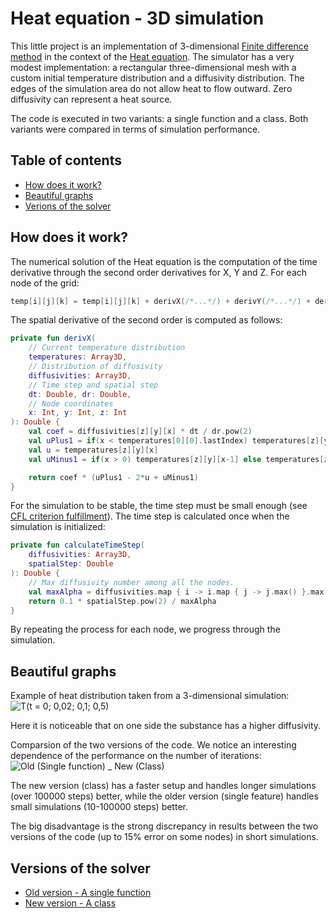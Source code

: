 # Heat equation - 3D simulation

This little project is an implementation of 3-dimensional [Finite difference method](https://en.wikipedia.org/wiki/Finite_difference_method) in the context of the [Heat equation](https://en.wikipedia.org/wiki/Heat_equation).
The simulator has a very modest implementation: a rectangular three-dimensional mesh with a custom initial temperature distribution and a diffusivity distribution.
The edges of the simulation area do not allow heat to flow outward. Zero diffusivity can represent a heat source.

The code is executed in two variants: a single function and a class. Both variants were compared in terms of simulation performance.

## Table of contents
- [How does it work?](#how_does_it_work)
- [Beautiful graphs](#beautiful_graphs)
- [Verions of the solver](#versions_of_the_solver)

## How does it work?

The numerical solution of the Heat equation is the computation of the time derivative through the second order derivatives for X, Y and Z. For each node of the grid:
```kotlin
temp[i][j][k] = temp[i][j][k] + derivX(/*...*/) + derivY(/*...*/) + derivZ(/*...*/)
```

The spatial derivative of the second order is computed as follows:
```kotlin
private fun derivX(
    // Current temperature distribution
    temperatures: Array3D,
    // Distribution of diffusivity
    diffusivities: Array3D,
    // Time step and spatial step
    dt: Double, dr: Double,
    // Node coordinates
    x: Int, y: Int, z: Int
): Double {
    val coef = diffusivities[z][y][x] * dt / dr.pow(2)
    val uPlus1 = if(x < temperatures[0][0].lastIndex) temperatures[z][y][x+1] else temperatures[z][y][x]
    val u = temperatures[z][y][x]
    val uMinus1 = if(x > 0) temperatures[z][y][x-1] else temperatures[z][y][x]

    return coef * (uPlus1 - 2*u + uMinus1)
}
```

For the simulation to be stable, the time step must be small enough (see [CFL criterion fulfillment](https://en.wikipedia.org/wiki/Courant%E2%80%93Friedrichs%E2%80%93Lewy_condition)). The time step is calculated once when the simulation is initialized:
```kotlin
private fun calculateTimeStep(
    diffusivities: Array3D,
    spatialStep: Double
): Double {
    // Max diffusivity number among all the nodes.
    val maxAlpha = diffusivities.map { i -> i.map { j -> j.max() }.max() }.max()
    return 0.1 * spatialStep.pow(2) / maxAlpha
}
```

By repeating the process for each node, we progress through the simulation.

## Beautiful graphs

Example of heat distribution taken from a 3-dimensional simulation:
![T(t = 0; 0,02; 0,1; 0,5)](https://github.com/user-attachments/assets/8c6653b0-421f-49d1-a995-c994614174e2)

Here it is noticeable that on one side the substance has a higher diffusivity.

Comparsion of the two versions of the code. We notice an interesting dependence of the performance on the number of iterations:
![Old (Single function) _ New (Class)](https://github.com/user-attachments/assets/53c1b6cc-a7db-4d61-b79f-d4dc2993e36a)

The new version (class) has a faster setup and handles longer simulations (over 100000 steps) better, while the older version (single feature) handles small simulations (10-100000 steps) better.

The big disadvantage is the strong discrepancy in results between the two versions of the code (up to 15% error on some nodes) in short simulations.

## Versions of the solver
- [Old version - A single function](https://github.com/WernerDinges/HeatEquation/blob/master/src/main/kotlin/heatEquation.kt)
- [New version - A class](https://github.com/WernerDinges/HeatEquation/blob/master/src/main/kotlin/HeatEquationSolver.kt)
